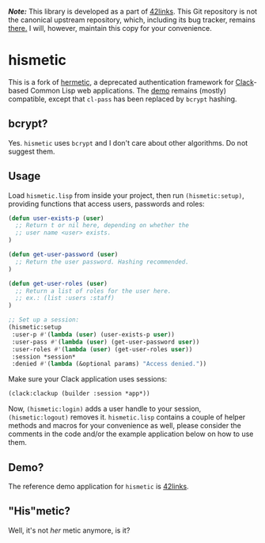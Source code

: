 ***Note:*** This library is developed as a part of [42links](https://code.rosaelefanten.org/42links). This Git repository is not the canonical upstream repository, which, including its bug tracker, remains [there.](https://code.rosaelefanten.org/42links/tree?name=hismetic) I will, however, maintain this copy for your convenience.

# hismetic

This is a fork of [hermetic](https://github.com/eudoxia0/hermetic), a deprecated authentication framework for [Clack](https://github.com/fukamachi/clack)-based Common Lisp web applications. The [demo](https://github.com/eudoxia0/hermetic/blob/master/demo/app.lisp) remains (mostly) compatible, except that `cl-pass` has been replaced by `bcrypt` hashing.

## bcrypt?

Yes. `hismetic` uses `bcrypt` and I don't care about other algorithms. Do not suggest them.

## Usage

Load `hismetic.lisp` from inside your project, then run `(hismetic:setup)`, providing functions that access users, passwords and roles:

```lisp
(defun user-exists-p (user)
  ;; Return t or nil here, depending on whether the
  ;; user name <user> exists.
)

(defun get-user-password (user)
  ;; Return the user password. Hashing recommended.
)

(defun get-user-roles (user)
  ;; Return a list of roles for the user here.
  ;; ex.: (list :users :staff)
)

;; Set up a session:
(hismetic:setup
 :user-p #'(lambda (user) (user-exists-p user))
 :user-pass #'(lambda (user) (get-user-password user))
 :user-roles #'(lambda (user) (get-user-roles user))
 :session *session*
 :denied #'(lambda (&optional params) "Access denied."))
```

Make sure your Clack application uses sessions:

```lisp
(clack:clackup (builder :session *app*))
```

Now, `(hismetic:login)` adds a user handle to your session, `(hismetic:logout)` removes it. `hismetic.lisp` contains a couple of helper methods and macros for your convenience as well, please consider the comments in the code and/or the example application below on how to use them.

## Demo?

The reference demo application for `hismetic` is [42links](https://code.rosaelefanten.org/42links).

## "His"metic?

Well, it's not *her* metic anymore, is it?
